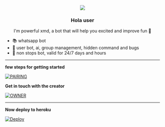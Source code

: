 <h1 align="center">
    <img src="https://readme-typing-svg.herokuapp.com/?font=Righteous&size=35&center=true&vCenter=true&width=500&height=70&duration=4000&lines=Powerful-xmd;+whatsapp+x+Bot;" />
</h1>

<h3 align="center">Hola user</h3>

<p align="center">
  I'm powerful xmd, a bot that will help you excited and improve fun 🚀
  
- 📚  whatsapp bot
- 👶  user bot, ai, group management, hidden command and bugs
- 💬  non stops bot, valid for 24/7 days and hours 
</p>


---

**few steps for getting started**


<a href="https://lazackorganisation.my.id" target="_blank"><img alt='PAIRING' src='https://img.shields.io/badge/PAIRING CODE-magenta?style=for-the-badge&logo=opencv&logoColor=white'/></a>



**Get in touch with the creator**


<a href="https://home.lazackorganisation.my,id"><img alt='OWNER' src='https://img.shields.io/badge/GET IN TOUCH-magenta?style=for-the-badge&logo=opencv&logoColor=white'/></a>


---

**Now deploy to heroku**

[![Deploy](https://www.herokucdn.com/deploy/button.svg)](https://heroku.com/deploy?template=https://github.com/Gmaxhacker1/Powerful-xmd)
